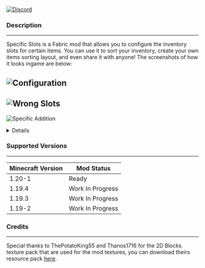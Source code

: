 [![Discord](https://cdn.discordapp.com/attachments/622183123681017867/1142042145356779631/discord.png)](https://discord.gg/NZzxdkrV4s)

### Description

---

Specific Slots is a Fabric mod that allows you to configure the inventory slots for certain items.
You can use it to sort your inventory, create your own items sorting layout, and even share it with anyone! The screenshots of how it looks ingame are below:

![Configuration](https://cdn.discordapp.com/attachments/622183123681017867/1151972564260888606/Configuration.png)
---
![Wrong Slots](https://cdn.discordapp.com/attachments/622183123681017867/1151972565452079164/Wrong_Slots.png)
---
![Specific Addition](https://cdn.discordapp.com/attachments/622183123681017867/1151973519773683924/Specific_Addition.png)

<details>

  <p> All configs are located in the ".minecraft/config/specific_slots/" folder. </p>
  <p> Detailed information can be found in the "Wiki" tab. </p>
</details>

### Supported Versions
---

| Minecraft Version | Mod Status |
|----------|----------|
| 1.20-1     | Ready   |
| 1.19.4     | Work In Progress   |
| 1.19.3     | Work In Progress   |
| 1.19-2     | Work In Progress   |
### Credits

---

Special thanks to ThePotatoKing55 and Thanos1716 for the 2D Blocks texture pack that are used for the mod textures, you can download theirs resource pack [here](https://github.com/Thanos1716/2d-block-item-resourcepack/releases).
